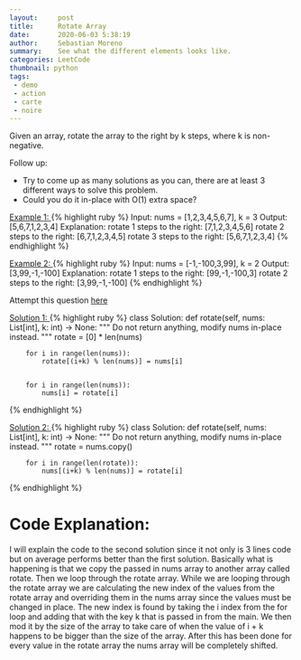 ```yaml
---
layout:     post
title:      Rotate Array
date:       2020-06-03 5:38:19
author:     Sebastian Moreno
summary:    See what the different elements looks like.
categories: LeetCode
thumbnail: python
tags:
 - demo
 - action
 - carte
 - noire
---
```


Given an array, rotate the array to the right by k steps, where k is non-negative.

Follow up:
* Try to come up as many solutions as you can, there are at least 3 different ways to solve this problem.
* Could you do it in-place with O(1) extra space?

<ins> Example 1: </ins>
{% highlight ruby %}
Input: nums = [1,2,3,4,5,6,7], k = 3
Output: [5,6,7,1,2,3,4]
Explanation:
rotate 1 steps to the right: [7,1,2,3,4,5,6]
rotate 2 steps to the right: [6,7,1,2,3,4,5]
rotate 3 steps to the right: [5,6,7,1,2,3,4]
{% endhighlight %}

<ins> Example 2: </ins>
{% highlight ruby %}
Input: nums = [-1,-100,3,99], k = 2
Output: [3,99,-1,-100]
Explanation:
rotate 1 steps to the right: [99,-1,-100,3]
rotate 2 steps to the right: [3,99,-1,-100]
{% endhighlight %}

Attempt this question [here][1]

<ins> Solution 1: </ins>
{% highlight ruby %}
class Solution:
    def rotate(self, nums: List[int], k: int) -> None:
        """
        Do not return anything, modify nums in-place instead.
        """
        rotate = [0] * len(nums)

        for i in range(len(nums)):
            rotate[(i+k) % len(nums)] = nums[i]


        for i in range(len(nums)):
            nums[i] = rotate[i]

{% endhighlight %}

<ins> Solution 2: </ins>
{% highlight ruby %}
class Solution:
    def rotate(self, nums: List[int], k: int) -> None:
        """
        Do not return anything, modify nums in-place instead.
        """
        rotate = nums.copy()

        for i in range(len(rotate)):
            nums[(i+k) % len(nums)] = rotate[i]
{% endhighlight %}


# Code Explanation:
I will explain the code to the second solution since it not only is 3 lines code but on average performs better than the first solution. Basically what is happening is that we copy the passed in nums array to another array called rotate. Then we loop through the rotate array. While we are looping through the rotate array we are calculating the new index of the values from the rotate array and overriding them in the nums array since the values must be changed in place. The new index is found by taking the i index from the for loop and adding that with the key k that is passed in from the main. We then mod it by the size of the array to take care of when the value of i + k happens to be bigger than the size of the array. After this has been done for every value in the rotate array the nums array will be completely shifted. 

[1]: https://leetcode.com/explore/interview/card/top-interview-questions-easy/92/array/646/
